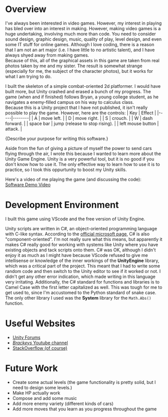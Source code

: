 # Overview

I've always been interested in video games. However, my interest in playing has bled over into an interest in making. However, making video games is a huge undertaking, involving much more than code. You need to consider sound design, graphic design, music, quality of play, level design, and even some IT stuff for online games. Although I love coding, there is a reason that I am not an art major (i.e. I have little to no artistic talent), and I have always shyed away from making games.  
Because of this, all of the graphical assets in this game are taken from real photos taken by me and my sister. The result is somewhat strange (especially for me, the subject of the character photos), but it works for what I am trying to do.

I built the skeleton of a simple combat-oriented 2d platformer. I would have built more, but Unity crashed and erased a bunch of my progress. The game (when and if finished) follows Bryan, a young college student, as he navigates a enemy-filled campus on his way to calculus class.  
Because this is a Unity project that I have not published, it isn't really possible to play the game. However, here are the controls:
| Key | Effect |
|-----|--------|
| A   | move left. |
| D   | move right. | 
| S   | crouch. |
| W   | dash forward. |
| space bar | jump (release to stop rising). |
| left mouse button | attack. |

{Describe your purpose for writing this software.}

Aside from the fun of giving a picture of myself the power to send cars flying through the air, I wrote this because I wanted to learn more about the Unity Game Engine. Unity is a very powerful tool, but it is no good if you don't know how to use it. The only effective way to learn how to use it is to practice, so I took this oppurtunity to boost my Unity skills.

Here's a video of me playing the game (and discussing the code):  
[Software Demo Video](https://youtu.be/X84fUhD8fII)

# Development Environment

I built this game using VScode and the free version of Unity Engine.

Unity scripts are written in C#, an object-oriented programming language with C-like syntax. According to the [official microsoft page](https://learn.microsoft.com/en-us/dotnet/csharp/tour-of-csharp/), C# is also "component-oriented". I'm not really sure what this means, but apparently it makes C# really good for working with systems like Unity where you have existing objects and tack scripts onto them. C# was OK, although I didn't enjoy it as much as I might have because VScode refused to give me intellisense or knowledge of the inner workings of the **UnityEngine** library, which was a critical part of the project. This meant that I had to write some random code and then switch to the Unity editor to see if it worked or not. I didn't get any other error indication, which made writing in this language very irritating. Additionally, the C# standard for functions and libraries is to Camel Case with the first letter capitalized as well. This was tough for me to get used to, since I'm accustomed to the Python standard of snake case. The only other library I used was the **System** library for the `Math.Abs()` function.

# Useful Websites

* [Unity Forums](https://forum.unity.com/)
* [*Brackeys* Youtube channel](https://www.youtube.com/@Brackeys)
* [StackOverflow (of course)](https://stackoverflow.com/)

# Future Work

* Create some actual levels (the game functionality is pretty solid, but I need to design some levels.)
* Make HP actually work
* Compose and add some music
* Add more enemy variety (different kinds of cars)
* Add more moves that you learn as you progress throughout the game
